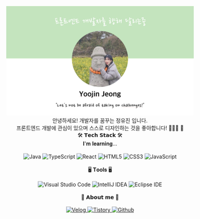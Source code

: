 <div align="center">
  <img src="./images/githubmain.png" alt="깃허브메인이미지">
</div>

<div align="center">안녕하세요! 개발자를 꿈꾸는 정유진 입니다.</div>
<div align="center">프론트엔드 개발에 관심이 있으며 스스로 디자인하는 것을 좋아합니다! 🙆🏻‍♀️ 🎨</div>
<div align="center">🛠️ 𝗧𝗲𝗰𝗵 𝗦𝘁𝗮𝗰𝗸 🛠️</div>
<div align="center">𝐈'𝐦 𝐥𝐞𝐚𝐫𝐧𝐢𝐧𝐠...</div>
<br>

<div align="center">
  <img src="https://img.shields.io/badge/Java-007396?style=flat&logo=OpenJDK&logoColor=white" alt="Java">
  <img src="https://img.shields.io/badge/TypeScript-%233178C6?style=flat-square&logo=typescript&logoColor=white" alt="TypeScript">
  <img src="https://img.shields.io/badge/React-%2361DAFB?style=flat-square&logo=react&logoColor=white" alt="React">
  <img src="https://img.shields.io/badge/HTML5-%23E34F26?style=flat-square&logo=html5&logoColor=white" alt="HTML5">
  <img src="https://img.shields.io/badge/CSS3-%231572B6?style=flat-square&logo=css3&logoColor=white" alt="CSS3">
  <img src="https://img.shields.io/badge/JavaScript-%23F7DF1E?style=flat-square&logo=javascript&logoColor=black" alt="JavaScript">
</div>
<br>

<div align="center">🖥️ 𝐓𝐨𝐨𝐥𝐬 🖥️</div>
<br>

<div align="center">
  <img src="https://img.shields.io/badge/Visual%20Studio%20Code-%23007ACC?style=flat-square&logo=visualstudiocode&logoColor=white" alt="Visual Studio Code">
  <img src="https://img.shields.io/badge/IntelliJ%20IDEA-%23000000?style=flat-square&logo=intellijidea&logoColor=white" alt="IntelliJ IDEA">
  <img src="https://img.shields.io/badge/Eclipse%20IDE-%23A52A2A?style=flat-square&logo=eclipseide&logoColor=white" alt="Eclipse IDE">

</div>
<br>

<div align="center">🩵 𝗔𝗯𝗼𝘂𝘁 𝗺𝗲 🩵</div>
<br>

<div align="center">
  <a href="https://velog.io/@loveylponyo" target="_blank">
    <img src="https://img.shields.io/badge/Velog-20C997?style=flat-square&logo=velog&logoColor=white" alt="Velog">
  </a>
   <a href="https://yj-potato.tistory.com/" target="_blank">
    <img src="https://img.shields.io/badge/Tistory-%238A2BE2?style=flat-square&logo=tistory&logoColor=white" alt="Tistory">
  </a>
   <a href="https://github.com/yjpotato" target="_blank">
    <img src="https://img.shields.io/badge/Github-FF1493?style=flat-square&logo=github&logoColor=white" alt="Github">
  </a>
</div>

